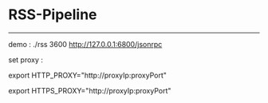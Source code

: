 # RSS-Pipeline
---
demo : ./rss 3600 http://127.0.0.1:6800/jsonrpc

set proxy :

export HTTP_PROXY="http://proxyIp:proxyPort"

export HTTPS_PROXY="http://proxyIp:proxyPort"
